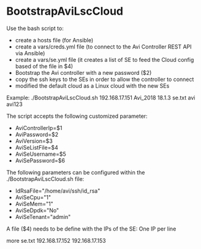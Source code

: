 # BootstrapAviLscCloud
Use the bash script to:
- create a hosts file (for Ansible)
- create a vars/creds.yml file (to connect to the Avi Controller REST API via Ansible)
- create a vars/se.yml file (it creates a list of SE to feed the Cloud config based of the file in $4)
- Bootstrap the Avi controller with a new password ($2)
- copy the ssh keys to the SEs in order to allow the controller to connect
- modified the default cloud as a Linux cloud with the new SEs

Example:
./BootstrapAviLscCloud.sh 192.168.17.151 Avi_2018 18.1.3 se.txt avi avi123

The script accepts the following customized parameter:
- AviControllerIp=$1
- AviPassword=$2
- AviVersion=$3
- AviSeListFile=$4
- AviSeUsername=$5
- AviSePassword=$6

The following parameters can be configured within the ./BootstrapAviLscCloud.sh file:
- IdRsaFile="/home/avi/ssh/id_rsa"
- AviSeCpu="1"
- AviSeMem="1"
- AviSeDpdk="No"
- AviSeTenant="admin"

A file ($4) needs to be define with the IPs of the SE: One IP per line

more se.txt
192.168.17.152
192.168.17.153
